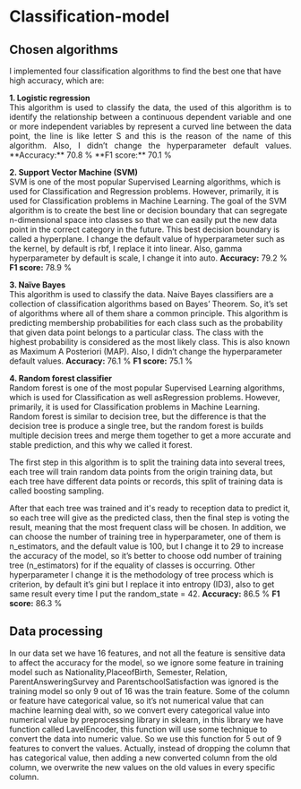 # Classification-model
## Chosen algorithms
I implemented four classification algorithms to find the best one that 
have high accuracy, which are:
<p align="justify">
<b>1. Logistic regression</b> <br>
This algorithm is used to classify the data, the used of this algorithm is to identify the relationship between a continuous dependent variable and one or more independent variables by represent a curved line between the data point, the line is like letter S and this is the reason of the name of this algorithm. Also, I didn’t 
change the hyperparameter default values.
**Accuracy:** 70.8 % **F1 score:** 70.1 %

**2. Support Vector Machine (SVM)** <br>
SVM is one of the most popular Supervised Learning algorithms, which is used for Classification and Regression problems. However, primarily, it is used for Classification problems in Machine Learning. The goal of the SVM algorithm is to create the best line or decision boundary that can segregate n-dimensional space into 
classes so that we can easily put the new data point in the correct category in the future. This best decision boundary is called a 
hyperplane. I change the default value of hyperparameter such as the kernel, by default is rbf, I replace it into linear. Also, gamma hyperparameter by default is scale, I change it into auto. 
**Accuracy:** 79.2 % **F1 score:** 78.9 %

**3. Naïve Bayes** <br>
This algorithm is used to classify the data. Naive Bayes classifiers are a collection of classification algorithms based on Bayes’ Theorem. So, it’s set of algorithms where all of them share a common principle. This algorithm is predicting membership probabilities for each class such as the probability that given data point belongs to a particular class. The class with the highest probability is considered as the most likely class. This is also known as Maximum A Posteriori (MAP). Also, I didn’t change the hyperparameter default values.
**Accuracy:** 76.1 % **F1 score:** 75.1 %

**4. Random forest classifier** <br>
Random forest is one of the most popular Supervised Learning algorithms, which is used for Classification as well asRegression problems. However, primarily, it is used for Classification problems in Machine Learning. Random forest is similar to decision tree, but the difference is that the decision tree is produce a single tree, but the random forest is builds multiple decision trees and merge them together to get a more accurate and stable prediction, and this why we called it forest.

The first step in this algorithm is to split the training data into several trees, each tree will train random data points from the origin training data, but each tree have different data points or records, this split of training data is called boosting sampling.

After that each tree was trained and it's ready to reception data to predict it, so each tree will give as the predicted class, then the final step is voting the result, meaning that the most frequent class will be chosen. In addition, we can choose the number of training tree in hyperparameter, one of them is n_estimators, and  the default value is 100, but I change it to 29 to increase the accuracy of the model, so it’s better to choose odd number of training tree (n_estimators) for if the equality of classes is occurring. Other hyperparameter I change it is the methodology of tree process which is criterion, by default it’s gini but I replace it into entropy (ID3), also to get same result every time I put the random_state = 42.
**Accuracy:** 86.5 % **F1 score:** 86.3 %

## Data processing
In our data set we have 16 features, and not all the feature is sensitive data to affect the accuracy for the model, so we ignore some feature in training model such as Nationality,PlaceofBirth, Semester, Relation, ParentAnsweringSurvey and ParentschoolSatisfaction was ignored is the training model so only 9 out of 16 was the train feature. 
Some of the column or feature have categorical value, so it’s not numerical value that can machine learning deal with, so we convert every categorical value into numerical value by preprocessing library in sklearn, in this library we have function called LavelEncoder, this function will use some technique to convert the data into numeric value. So we use this function for 5 out of 9 features to convert the values. Actually, instead of dropping the column that has categorical value, then adding a new converted column from the old column, we overwrite the new values on the old values in every specific column.
</p>
